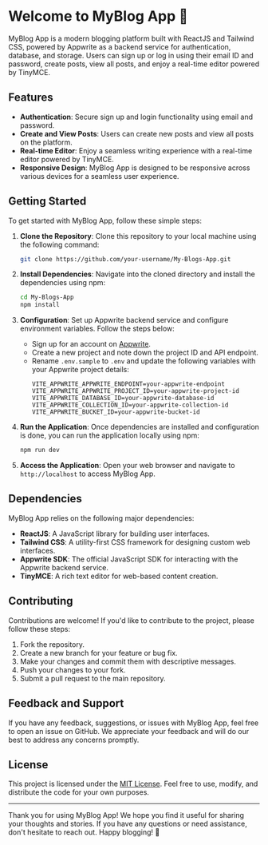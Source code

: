 # Welcome to MyBlog App 📝

MyBlog App is a modern blogging platform built with ReactJS and Tailwind CSS, powered by Appwrite as a backend service for authentication, database, and storage. Users can sign up or log in using their email ID and password, create posts, view all posts, and enjoy a real-time editor powered by TinyMCE.

## Features

- **Authentication**: Secure sign up and login functionality using email and password.
- **Create and View Posts**: Users can create new posts and view all posts on the platform.
- **Real-time Editor**: Enjoy a seamless writing experience with a real-time editor powered by TinyMCE.
- **Responsive Design**: MyBlog App is designed to be responsive across various devices for a seamless user experience.

## Getting Started

To get started with MyBlog App, follow these simple steps:

1. **Clone the Repository**: Clone this repository to your local machine using the following command:

    ```bash
    git clone https://github.com/your-username/My-Blogs-App.git
    ```

2. **Install Dependencies**: Navigate into the cloned directory and install the dependencies using npm:

    ```bash
    cd My-Blogs-App
    npm install
    ```

3. **Configuration**: Set up Appwrite backend service and configure environment variables. Follow the steps below:

    - Sign up for an account on [Appwrite](https://appwrite.io/).
    - Create a new project and note down the project ID and API endpoint.
    - Rename `.env.sample` to `.env` and update the following variables with your Appwrite project details:
        ```
        VITE_APPWRITE_APPWRITE_ENDPOINT=your-appwrite-endpoint
        VITE_APPWRITE_APPWRITE_PROJECT_ID=your-appwrite-project-id
        VITE_APPWRITE_DATABASE_ID=your-appwrite-database-id
        VITE_APPWRITE_COLLECTION_ID=your-appwrite-collection-id
        VITE_APPWRITE_BUCKET_ID=your-appwrite-bucket-id
        ```

4. **Run the Application**: Once dependencies are installed and configuration is done, you can run the application locally using npm:

    ```bash
    npm run dev
    ```

5. **Access the Application**: Open your web browser and navigate to `http://localhost` to access MyBlog App.

## Dependencies

MyBlog App relies on the following major dependencies:

- **ReactJS**: A JavaScript library for building user interfaces.
- **Tailwind CSS**: A utility-first CSS framework for designing custom web interfaces.
- **Appwrite SDK**: The official JavaScript SDK for interacting with the Appwrite backend service.
- **TinyMCE**: A rich text editor for web-based content creation.

## Contributing

Contributions are welcome! If you'd like to contribute to the project, please follow these steps:

1. Fork the repository.
2. Create a new branch for your feature or bug fix.
3. Make your changes and commit them with descriptive messages.
4. Push your changes to your fork.
5. Submit a pull request to the main repository.

## Feedback and Support

If you have any feedback, suggestions, or issues with MyBlog App, feel free to open an issue on GitHub. We appreciate your feedback and will do our best to address any concerns promptly.

## License

This project is licensed under the [MIT License](LICENSE). Feel free to use, modify, and distribute the code for your own purposes.

---

Thank you for using MyBlog App! We hope you find it useful for sharing your thoughts and stories. If you have any questions or need assistance, don't hesitate to reach out. Happy blogging! 🚀
